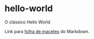 # hello-world
O clássico Hello World

Link para [folha de macetes](https://github.com/adam-p/markdown-here/wiki/Markdown-Cheatsheet) do Markdown.
